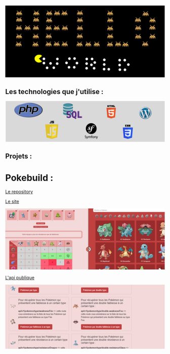 ![alt text](https://github.com/Geoffrey-Cauchois/Geoffrey-Cauchois/blob/main/img/header.png?raw=true)

## Les technologies que j'utilise :

![alt text](https://github.com/Geoffrey-Cauchois/Geoffrey-Cauchois/blob/main/img/techs.PNG?raw=true)

## Projets :
# Pokebuild :

<a href="https://github.com/Geoffrey-Cauchois/pokebuild-back/tree/master" target="_blank">Le repository</a>

<a href="http://pokebuild.xyz" target="_blank">Le site</a>

![alt text](https://github.com/Geoffrey-Cauchois/Geoffrey-Cauchois/blob/main/img/pokebuild.PNG?raw=true)

<a href="http://ec2-54-209-63-59.compute-1.amazonaws.com" target="_blank">L'api publique</a>

![alt text](https://github.com/Geoffrey-Cauchois/Geoffrey-Cauchois/blob/main/img/pokebuild_api.PNG?raw=true)

<!--
**Geoffrey-Cauchois/Geoffrey-Cauchois** is a ✨ _special_ ✨ repository because its `README.md` (this file) appears on your GitHub profile.

Here are some ideas to get you started:

- 🔭 I’m currently working on ...
- 🌱 I’m currently learning ...
- 👯 I’m looking to collaborate on ...
- 🤔 I’m looking for help with ...
- 💬 Ask me about ...
- 📫 How to reach me: ...
- 😄 Pronouns: ...
- ⚡ Fun fact: ...
-->

